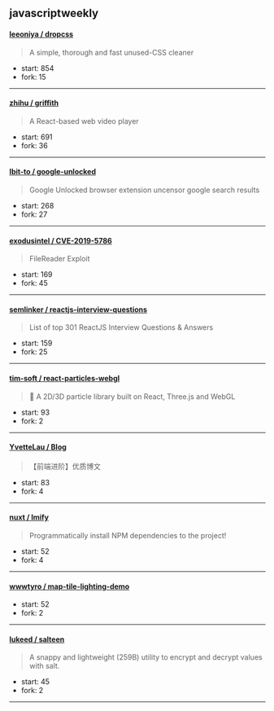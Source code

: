 ## javascriptweekly

#### [leeoniya / dropcss](https://github.com/leeoniya/dropcss)

> A simple, thorough and fast unused-CSS cleaner

+ start: 854
+ fork: 15

----


#### [zhihu / griffith](https://github.com/zhihu/griffith)

> A React-based web video player

+ start: 691
+ fork: 36

----


#### [Ibit-to / google-unlocked](https://github.com/Ibit-to/google-unlocked)

> Google Unlocked browser extension uncensor google search results

+ start: 268
+ fork: 27

----


#### [exodusintel / CVE-2019-5786](https://github.com/exodusintel/CVE-2019-5786)

> FileReader Exploit

+ start: 169
+ fork: 45

----


#### [semlinker / reactjs-interview-questions](https://github.com/semlinker/reactjs-interview-questions)

> List of top 301 ReactJS Interview Questions & Answers

+ start: 159
+ fork: 25

----


#### [tim-soft / react-particles-webgl](https://github.com/tim-soft/react-particles-webgl)

> 🔆 A 2D/3D particle library built on React, Three.js and WebGL

+ start: 93
+ fork: 2

----


#### [YvetteLau / Blog](https://github.com/YvetteLau/Blog)

> 【前端进阶】优质博文

+ start: 83
+ fork: 4

----


#### [nuxt / lmify](https://github.com/nuxt/lmify)

> Programmatically install NPM dependencies to the project!

+ start: 52
+ fork: 4

----


#### [wwwtyro / map-tile-lighting-demo](https://github.com/wwwtyro/map-tile-lighting-demo)

> 

+ start: 52
+ fork: 2

----


#### [lukeed / salteen](https://github.com/lukeed/salteen)

> A snappy and lightweight (259B) utility to encrypt and decrypt values with salt.

+ start: 45
+ fork: 2

----

